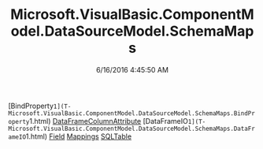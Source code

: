 ﻿---
title: Microsoft.VisualBasic.ComponentModel.DataSourceModel.SchemaMaps
date: 6/16/2016 4:45:50 AM
---

[BindProperty`1](T-Microsoft.VisualBasic.ComponentModel.DataSourceModel.SchemaMaps.BindProperty`1.html)
[DataFrameColumnAttribute](T-Microsoft.VisualBasic.ComponentModel.DataSourceModel.SchemaMaps.DataFrameColumnAttribute.html)
[DataFrameIO`1](T-Microsoft.VisualBasic.ComponentModel.DataSourceModel.SchemaMaps.DataFrameIO`1.html)
[Field](T-Microsoft.VisualBasic.ComponentModel.DataSourceModel.SchemaMaps.Field.html)
[Mappings](T-Microsoft.VisualBasic.ComponentModel.DataSourceModel.SchemaMaps.Mappings.html)
[SQLTable](T-Microsoft.VisualBasic.ComponentModel.DataSourceModel.SchemaMaps.SQLTable.html)

